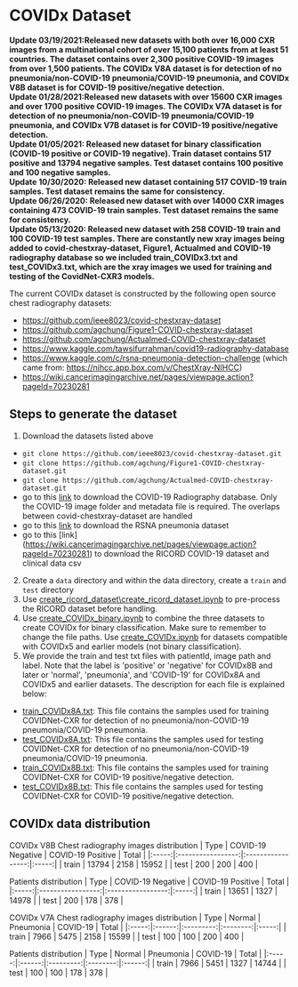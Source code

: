 # COVIDx Dataset
**Update 03/19/2021:Released new datasets with both over 16,000 CXR images from a multinational cohort of over 15,100 patients from at least 51 countries. The dataset contains over 2,300 positive COVID-19 images from over 1,500 patients. The COVIDx V8A dataset is for detection of no pneumonia/non-COVID-19 pneumonia/COVID-19 pneumonia, and COVIDx V8B dataset is for COVID-19 positive/negative detection.**\
**Update 01/28/2021:Released new datasets with over 15600 CXR images and over 1700 positive COVID-19 images. The COVIDx V7A dataset is for detection of no pneumonia/non-COVID-19 pneumonia/COVID-19 pneumonia, and COVIDx V7B dataset is for COVID-19 positive/negative detection.**\
**Update 01/05/2021: Released new dataset for binary classification (COVID-19 positive or COVID-19 negative). Train dataset contains 517 positive and 13794 negative samples. Test dataset contains 100 positive and 100 negative samples.**\
**Update 10/30/2020: Released new dataset containing 517 COVID-19 train samples. Test dataset remains the same for consistency.**\
**Update 06/26/2020: Released new dataset with over 14000 CXR images containing 473 COVID-19 train samples. Test dataset remains the same for consistency.**\
**Update 05/13/2020: Released new dataset with 258 COVID-19 train and 100 COVID-19 test samples. There are constantly new xray images being added to covid-chestxray-dataset, Figure1, Actualmed and COVID-19 radiography database so we included train_COVIDx3.txt and test_COVIDx3.txt, which are the xray images we used for training and testing of the CovidNet-CXR3 models.**

The current COVIDx dataset is constructed by the following open source chest radiography datasets:
* https://github.com/ieee8023/covid-chestxray-dataset
* https://github.com/agchung/Figure1-COVID-chestxray-dataset
* https://github.com/agchung/Actualmed-COVID-chestxray-dataset
* https://www.kaggle.com/tawsifurrahman/covid19-radiography-database
* https://www.kaggle.com/c/rsna-pneumonia-detection-challenge (which came from: https://nihcc.app.box.com/v/ChestXray-NIHCC)
* https://wiki.cancerimagingarchive.net/pages/viewpage.action?pageId=70230281

<!--We especially thank the Radiological Society of North America, National Institutes of Health, Figure1, Actualmed, M.E.H. Chowdhury et al., Dr. Joseph Paul Cohen and the team at MILA involved in the COVID-19 image data collection project for making data available to the global community.-->

## Steps to generate the dataset

1. Download the datasets listed above
 * `git clone https://github.com/ieee8023/covid-chestxray-dataset.git`
 * `git clone https://github.com/agchung/Figure1-COVID-chestxray-dataset.git`
 * `git clone https://github.com/agchung/Actualmed-COVID-chestxray-dataset.git`
 * go to this [link](https://www.kaggle.com/tawsifurrahman/covid19-radiography-database) to download the COVID-19 Radiography database. Only the COVID-19 image folder and metadata file is required. The overlaps between covid-chestxray-dataset are handled
 * go to this [link](https://www.kaggle.com/c/rsna-pneumonia-detection-challenge/data) to download the RSNA pneumonia dataset
 * go to this [link] (https://wiki.cancerimagingarchive.net/pages/viewpage.action?pageId=70230281) to download the RICORD COVID-19 dataset and clinical data csv
2. Create a `data` directory and within the data directory, create a `train` and `test` directory
3. Use [create\_ricord\_dataset\\create\_ricord\_dataset.ipynb](../create_ricord_dataset/create_ricord_dataset.ipynb) to pre-process the RICORD dataset before handling.
3. Use [create\_COVIDx\_binary.ipynb](../create_COVIDx_binary.ipynb) to combine the three datasets to create COVIDx for binary classification. Make sure to remember to change the file paths. Use [create\_COVIDx.ipynb](../create_COVIDx.ipynb) for datasets compatible with COVIDx5 and earlier models (not binary classification).
4. We provide the train and test txt files with patientId, image path and label. Note that the label is 'positive' or 'negative' for COVIDx8B and later or 'normal', 'pneumonia', and 'COVID-19' for COVIDx8A and COVIDx5 and earlier datasets. The description for each file is explained below:
 * [train\_COVIDx8A.txt](../labels/train_COVIDx8A.txt): This file contains the samples used for training COVIDNet-CXR for detection of no pneumonia/non-COVID-19 pneumonia/COVID-19 pneumonia.
 * [test\_COVIDx8A.txt](../labels/test_COVIDx8A.txt): This file contains the samples used for testing COVIDNet-CXR for detection of no pneumonia/non-COVID-19 pneumonia/COVID-19 pneumonia.
 * [train\_COVIDx8B.txt](../labels/train_COVIDx8B.txt): This file contains the samples used for training COVIDNet-CXR for COVID-19 positive/negative detection.
 * [test\_COVIDx8B.txt](../labels/test_COVIDx8B.txt): This file contains the samples used for testing COVIDNet-CXR for COVID-19 positive/negative detection.

## COVIDx data distribution
COVIDx V8B
Chest radiography images distribution
|  Type | COVID-19 Negative | COVID-19 Positive | Total |
|:-----:|:-----------------:|:-----------------:|:-----:|
| train |       13794       |        2158       | 15952 |
|  test |        200        |        200        |  400  |

Patients distribution
|  Type | COVID-19 Negative | COVID-19 Positive | Total |
|:-----:|:-----------------:|:-----------------:|:-----:|
| train |       13651       |        1327       | 14978 |
|  test |        200        |         178       |  378  |


COVIDx V7A 
Chest radiography images distribution
|  Type | Normal | Pneumonia | COVID-19 | Total |
|:-----:|:------:|:---------:|:--------:|:-----:|
| train |  7966  |    5475   |   2158   | 15599 |
|  test |   100  |     100   |   200    |   400 |

Patients distribution
|  Type | Normal | Pneumonia | COVID-19 |  Total |
|:-----:|:------:|:---------:|:--------:|:------:|
| train |  7966  |    5451   |   1327   |  14744 |
|  test |   100  |     100   |    178   |    378 |
